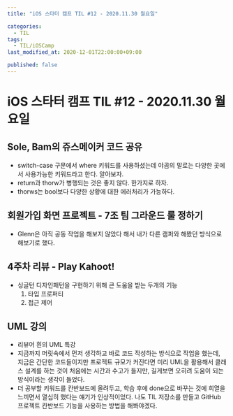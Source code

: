 ```yaml
---
title: "iOS 스타터 캠프 TIL #12 - 2020.11.30 월요일"

categories:
  - TIL
tags:
  - TIL/iOSCamp
last_modified_at: 2020-12-01T22:00:00+09:00

published: false
---
```


# iOS 스타터 캠프 TIL #12 - 2020.11.30 월요일

## Sole, Bam의 쥬스메이커 코드 공유

- switch-case 구문에서 where 키워드를 사용하셨는데 야곰의 말로는 다양한 곳에서 사용가능한 키워드라고 한다. 알아보자.
- return과 thorw가 병행되는 것은 좋지 않다. 한가지로 하자.
- thorws는 bool보다 다양한 상황에 대한 에러처리가 가능하다.

## 회원가입 화면 프로젝트 - 7조 팀 그라운드 룰 정하기

- Glenn은 아직 공동 작업을 해보지 않았다 해서 내가 다른 캠퍼와 해봤던 방식으로 해보기로 했다.

## 4주차 리뷰 - Play Kahoot!

- 싱글턴 디자인패턴을 구현하기 위해 큰 도움을 받는 두개의 기능
    1. 타입 프로퍼티
    2. 접근 제어

## UML 강의

- 리뷰어 흰의 UML 특강
- 지금까지 머릿속에서 먼저 생각하고 바로 코드 작성하는 방식으로 작업을 했는데, 지금은 간단한 코드들이지만 프로젝트 규모가 커진다면 미리 UML을 활용해서 클래스 설계를 하는 것이 처음에는 시간과 수고가 들지만, 길게보면 오히려 도움이 되는 방식이라는 생각이 들었다.
- 더 공부할 키워드를 칸반보드에 올려두고, 학습 후에 done으로 바꾸는 것에 희열을 느끼면서 열심히 했다는 얘기가 인상적이었다. 나도 TIL 저장소를 만들고 GitHub 프로젝트 칸반보드 기능을 사용하는 방법을 해봐야겠다.
